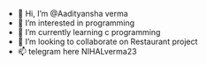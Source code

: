 - 👋 Hi, I’m @Aadityansha verma
- 👀 I’m interested in programming
- 🌱 I’m currently learning c programming
- 💞️ I’m looking to collaborate on Restaurant project
- 📫  telegram here NIHALverma23
<!---
Nihal193/Nihal193 is a ✨ special ✨ repository because its `README.md` (this file) appears on your GitHub profile.
You can click the Preview link to take a look at your changes.
--->
